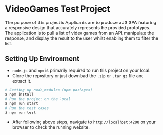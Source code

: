 # VideoGames Test Project

The purpose of this project is Applicants are to produce a JS SPA featuring a responsive design that accurately represents the provided prototypes. The application is to pull a list of video games from an API, manipulate the
response, and display the result to the user whilst enabling them to filter the list.

## Setting Up Environment

- `node.js` and `npm` is primarily required to run this project on your local.
- Clone the repository or just download the `.zip` or `.tar.gz` file and extract it.

```bash
# Setting up node_modules (npm packages)
$ npm install
# Run the project on the local
$ npm run start
# Run the test cases
$ npm run test
```

- After following above steps, navigate to `http://localhost:4200` on your browser to check the running website.
